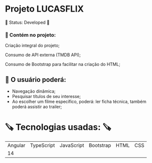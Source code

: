 #
<h1>Projeto LUCASFLIX</h1>


🚀 <h> Status: Developed <h> 🚀

### 📌 Contém no projeto:

<p> Criação integral do projeto;

<p> Consumo de API externa (TMDB API);

<p> Consumo de Bootstrap para facilitar na criação do HTML;



## 📌 O usuário poderá:
+ Navegação dinâmica;
+ Pesquisar títulos de seu interesse;
+ Ao escolher um filme específico, poderá: ler ficha técnica, também poderá assistir ao trailer;

#
<h1> 🪚 Tecnologias usadas: 🪚 </h1> 
<table>
<tr>
<td>Angular</td>
<td>TypeScript</td>
<td>JavaScript</td>
<td>Bootstrap</td>
<td>HTML</td>
<td>CSS</td>
</tr>
<tr>
<td>14</td>
<td></td>
<td></td>
<td></td>
<td></td>
<td></td>
</tr>
</table>

